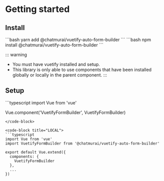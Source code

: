 # Getting started

## Install

<code-group>
  <code-block title="YARN" active>
  ```bash
  yarn add @chatmurai/vuetify-auto-form-builder
  ```
  </code-block>

  <code-block title="NPM">
  ```bash
  npm install @chatmurai/vuetify-auto-form-builder
  ```
  </code-block>
</code-group>

::: warning
- You must have vuetify installed and setup.
- This library is only able to use components that have been installed globally or locally in the parent component.
:::

## Setup

<code-group>
  <code-block title="GLOBAL" active>
  ```typescript
  import Vue from 'vue'

  Vue.component('VuetifyFormBuilder', VuetifyFormBuilder)
  ```
  </code-block>

  <code-block title="LOCAL">
  ```typescript
  import Vue from 'vue'
  import VuetifyFormBuilder from '@chatmurai/vuetify-auto-form-builder'

  export default Vue.extend({
    components: {
      VuetifyFormBuilder
    },
    ...
  })
  ```
  </code-block>
</code-group>
